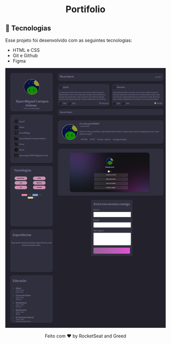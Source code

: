 
 <h1 align="center"> Portifolio </h1>

## 🚀 Tecnologias

Esse projeto foi desenvolvido com as seguintes tecnologias:

- HTML e CSS
- Git e Github
- Figma

![Greedfólio](1.png)

<p align="center">Feito com ♥ by RocketSeat and Greed </p>
